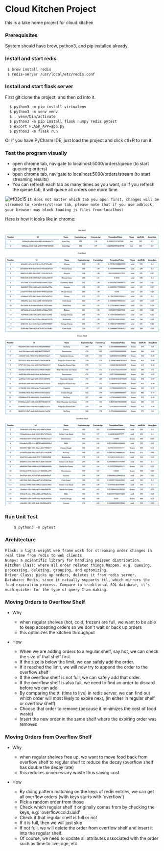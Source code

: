 # Cloud Kitchen Project
this is a take home project for cloud kitchen
 
 ### Prerequisites
 System should have brew, python3, and pip installed already.
 
 ### Install and start redis
 ``` 
  $ brew install redis
  $ redis-server /usr/local/etc/redis.conf
  ```
### Install and start flask server
First git clone the project, and then cd into it.
```
  $ python3 -m pip install virtualenv
  $ python3 -m venv venv
  $ . venv/bin/activate
  $ python3 -m pip install flask numpy redis pytest
  $ export FLASK_APP=app.py
  $ python3 -m flask run
 ```
Or if you have PyCharm IDE, just load the project and click ctl+R to run it.
### Test the program visually
  * open chrome tab, navigate to localhost:5000/orders/queue (to start queueing orders)
  * open chrome tab, navigate to localhost:5000/orders/stream (to start streaming results)
  * You can refresh each tab as many times as you want, so if you refresh the queue tab, it will queue all orders one more time.
  
  ![#f03c15](https://placehold.it/15/f03c15/000000?text=+) `It does not matter which tab you open first, changes will be streamed to /orders/stream tab, please note that if you use adblock, your browser may block loading js files from localhost`
  
  Here is how it looks like in chrome:
  
  ![alt text](https://raw.githubusercontent.com/alanzhao/cloudKitchenProject/master/static/images/sample.png)
  
### Run Unit Test
```
    $ python3 -m pytest
```

### Architecture
    Flask: a light-weight web frame work for streaming order changes in real time from redis to web clients
    Numpy: a scientific library for handling poisson distribution.
    Kitchen Class: where all order related things happen, e.g. queuing, processing, deleting, grouping, and optomizing.
    Driver Class: picks up orders, deletes it from redis server.
    Database: Redis, since it natually supports ttl, which mirrors the food expiration process. Compare to traditional SQL database, it's much quicker for the type of query I am making.

    
    

### Moving Orders to Overflow Shelf
  * Why 
    - when regular shelves (hot, cold, frozen) are full, we want to be able to keep accepting orders so we don't wait or back up orders
    - this optimizes the kitchen throughput
    
  * How
    - When we are adding orders to a regular shelf, say hot, we can check the size of that shelf first.
    - If the size is below the limit, we can safely add the order.
    - If it reached the limit, we will now try to append the order to the overflow shelf
    - If the overflow shelf is not full, we can safely add that order.
    - If the overflow shelf is also full, we need to find an order to discard before we can add
    - By comparing the ttl (time to live) in redis server, we can find out which order will most likely to expire next, (in either in regular shelf or overflow shelf)
    - Choose that order to remove (because it minimizes the cost of food waste)
    - Insert the new order in the same shelf where the expiring order was removed
     
 ### Moving Orders from Overflow Shelf
  * Why 
    - when regular shelves free up, we want to move food back from overflow shelf to regular shelf to reduce the decay (overflow shelf has double the decay rate)
    - this reduces unnecessary waste thus saving cost
    
  * How
    - By doing pattern matching on the keys of redis entries, we can get all overflow orders (with keys starts with 'overflow')
    - Pick a random order from those
    - Check which regular shelf it originally comes from by checking the keys, e.g: 'overflow:cold:uuid'
    - Check if that regular shelf is full or not
    - If it is full, then we will just skip
    - If not full, we will delete the order from overflow shelf and insert it into the regular shelf.
    - Of course, we need to update all attributes associated with the order such as time to live, age, etc.